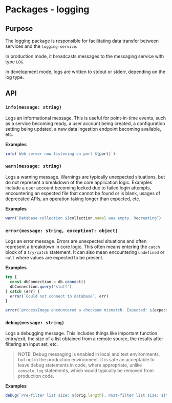 # Packages - logging

## Purpose

The logging package is responsible for facilitating data transfer between services and the
`logging-service`.

In production mode, it broadcasts messages to the messaging service with type `LOG`.

In development mode, logs are written to stdout or stderr, depending on the log type.

## API

### `info(message: string)`

Logs an informational message. This is useful for point-in-time events, such as a service becoming
ready, a user account being created, a configuration setting being updated, a new data ingestion
endpoint becoming available, etc.

**Examples**

```ts
info(`Web server now listening on port ${port}`)
```

### `warn(message: string)`

Logs a warning message. Warnings are typically unexpected situations, but do not represent a
breakdown of the core application logic. Examples include a user account becoming locked due to
failed login attempts, encountering an expected file that cannot be found or is blank, usages of
deprecated APIs, an operation taking longer than expected, etc.

**Examples**

```ts
warn(`Database collection ${collection.name} was empty. Recreating`)
```

### `error(message: string, exception?: object)`

Logs an error message. Errors are unexpected situations and often represent a breakdown in core
logic. This often means entering the `catch` block of a `try/catch` statement. It can also mean
encountering `undefined` or `null` where values are expected to be present.

**Examples**

```ts
try {
  const dbConnection = db.connect()
  dbConnection.query('stuff')
} catch (err) {
  error(`Could not connect to database`, err)
}
```

```ts
error(`processImage encountered a checksum mismatch. Expected: ${expected}, Was: ${actual}`)
```

### `debug(message: string)`

Logs a debugging message. This includes things like important function entry/exit, the size of a
list obtained from a remote source, the results after filtering an input set, etc.

> NOTE: Debug messaging is enabled in local and test environments, but not in the production
> environment. It is safe an acceptable to leave debug statements in code, where appropriate, unlike
> `console.log` statements, which would typically be removed from production code.

**Examples**

```ts
debug(`Pre-filter list size: ${orig.length}, Post-filter list size: ${filtered.length}`)
```

